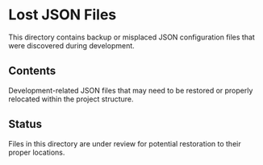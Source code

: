 # Lost JSON Files

This directory contains backup or misplaced JSON configuration files that were discovered during development.

## Contents

Development-related JSON files that may need to be restored or properly relocated within the project structure.

## Status

Files in this directory are under review for potential restoration to their proper locations.
